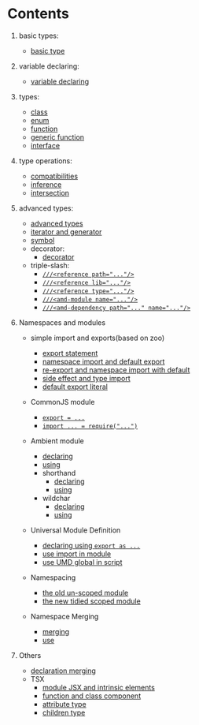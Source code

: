 # Contents
1. basic types:
    + [basic type](https://github.com/yufeixian/ts-tutorial/blob/master/01BasicTypes/basicType.ts)

2. variable declaring:
    + [variable declaring](https://github.com/yufeixian/ts-tutorial/blob/master/02VariableDeclaring/variableDeclaring.ts)

3. types:
    + [class](https://github.com/yufeixian/ts-tutorial/blob/master/03Types/class.ts)
    + [enum](https://github.com/yufeixian/ts-tutorial/blob/master/03Types/enum.ts)
    + [function](https://github.com/yufeixian/ts-tutorial/blob/master/03Types/function.ts)
    + [generic function](https://github.com/yufeixian/ts-tutorial/blob/master/03Types/generic.ts)
    + [interface](https://github.com/yufeixian/ts-tutorial/blob/master/03Type/interface.ts)

4. type operations:
    + [compatibilities](https://github.com/yufeixian/ts-tutorial/blob/master/04TypeOperations/typeCompatibilities.ts)
    + [inference](https://github.com/yufeixian/ts-tutorial/blob/master/04TypeOperations/typeInference.ts)
    + [intersection](https://github.com/yufeixian/ts-tutorial/blob/master/04TypeOperations/typeIntersections.ts)

5. advanced types:
    + [advanced types](https://github.com/yufeixian/ts-tutorial/blob/master/05AdvancedTypes/advancedTypes.ts)
    + [iterator and generator](https://github.com/yufeixian/ts-tutorial/blob/master/05AdvancedTypes/iteratorAndGenerator.ts)
    + [symbol](https://github.com/yufeixian/ts-tutorial/blob/master/05AdvancedTypes/symbol.ts)
    + decorator:
        - [decorator](https://github.com/yufeixian/ts-tutorial/blob/master/05AdvancedTypes/decorator/decorator.ts)
    + triple-slash:
        - [`///<reference path="..."/>`](https://github.com/yufeixian/ts-tutorial/blob/master/05AdvancedTypes/triple-slash/reference-path.ts)
        - [`///<reference lib="..."/>`](https://github.com/yufeixian/ts-tutorial/blob/master/05AdvancedTypes/triple-slash/reference-lib.ts)
        - [`///<reference type="..."/>`](https://github.com/yufeixian/ts-tutorial/blob/master/05AdvancecdTypes/triple-slash/reference-type.ts)
        - [`///<amd-module name="..."/>`](https://github.com/yufeixian/ts-tutorial/blob/master/05AdvancedTypes/triple-slash/AsyncModuleDefinition/moduleIn.ts)
        - [`///<amd-dependency path="..." name="..."/>`](https://github.com/yufeixian/ts-tutorial/blob/master/05AdvancedTypes/triple-slash/AsyncModuleDefinition/moduleOut.ts)

6. Namespaces and modules
    + simple import and exports(based on zoo)
        - [export statement](https://github.com/yufeixian/ts-tutorial/blob/master/06NamespacesAndModule/01SimpleImportAndExport/animal.ts)
        - [namespace import and default export](https://github.com/yufeixian/ts-tutorial/blob/master/06NamespacesAndModules/01SimpleImportAndExport/zoo.ts)
        - [re-export and namespace import with default](https://github.com/yufeixian/ts-tutorial/blob/master/06NamespacesAndModules/01SimpleImportAndExports/zooOpener.ts)
        - [side effect and type import](https://github.com/yufeixian/ts-tutorial/blob/master/06NamespacesAndModules/01SimpleImportAndExports/zooOpener2.ts)
        - [default export literal](https://github.com/yufeixian/ts-tutorial/blob/master/06NamespacesAndModules/01SimpleImportAndExports/zoos.ts)
    + CommonJS module
        - [`export = ...`](https://github.com/yufeixian/ts-tutorial/blob/master/06NamespacesAndModules/02CommonJs/export.ts)
        - [`import ... = require("...")`](https://github.com/yufeixian/ts-tutorial/blob/master/06NamespacesAndModules/02CommonJs/import.ts)
    + Ambient module
        - [declaring](https://github.com/yufeixian/ts-tutorial/blob/master/06NamespacesAndModules/03Ambient/ambientModule.d.ts)
        - [using](https://github.com/yufeixian/ts-tutorial/blob/master/06NamespacesAndModules/03Ambient/user.ts)
        - shorthand
            * [declaring](https://github.com/yufeixian/ts-tutorial/blob/master/06NamespacesAndModules/04ShortandAmbient/shortandAmbient.d.ts)
            * [using](https://github.com/yufeixian/ts-tutorial/blob/master/06NamespacesAndModules/04ShortandAmbient/calculator.ts)
        - wildchar
            * [declaring](https://github.com/yufeixian/ts-tutorial/blob/master/06NamespacesAndModules/05WildcharAmbient/allowJSON.d.ts)
            * [using](https://github.com/yufeixian/ts-tutorial/blob/master/06NamespacesAndModules/05WildcharAmbient/user.ts)

    + Universal Module Definition
        - [declaring using `export as ...`](https://github.com/yufeixian/ts-tutorial/blob/master/06NamespacesAndModules/06UniversalModuleDefinition/declaration.d.ts)
        - [use import in module](https://github.com/yufeixian/ts-tutorial/blob/master/06NamespacesAndModules/06UniversalModuleDifinition/module.ts)
        - [use UMD global in script](https://github.com/yufeixian/ts-tutorial/blob/master/06NamespacesAndModules/06UniversalModuleDefinition/script.ts)

    + Namespacing
        - [the old un-scoped module](https://github.com/yufeixian/ts-tutorial/blob/master/06NamespacesAndModules/07SimpleNamespace/old.ts)
        - [the new tidied scoped module](https://github.com/yufeixian/ts-tutorial/blob/master/06NamespacesAndModules/07SimpleNamespace/new.ts)

    + Namespace Merging
        - [me](https://github.com/yufeixian/ts-tutorial/blob/master/06NamespacesAndModules/08NamespaceMerging/basic.ts)[rg](https://github.com/yufeixian/ts-tutorial/blob/master/06NamespacesAndModules/08NamespaceMerging/get.ts)[ing](https://github.com/yufeixian/ts-tutorial/blob/master/06NamespacesAndModules/08NamespaceMerging/moreThings.ts)
        - [use](https://github.com/yufeixian/ts-tutorial/blob/master/06NamespacesAndModules/08NamespaceMerging/user.ts)

7. Others
    + [declaration merging](https://github.com/yufeixian/ts-tutorial/blob/master/07Others/declarationMerging.ts)
    + TSX
        - [module JSX and intrinsic elements](https://github.com/yufeixian/ts-tutorial/blob/master/07Others/TSX/intrinsicBasic.tsx)
        - [function and class component](https://github.com/yufeixian/ts-tutorial/blob/master/07Others/TSX/functionAndClassComponent.tsx)
        - [attribute type](https://github.com/yufeixian/ts-tutorial/blob/master/07Others/TSX/attributeType.tsx)
        - [children type](https://github.com/yufeixian/ts-tutorial/blob/master/07Others/TSX/childrenType.tsx)
